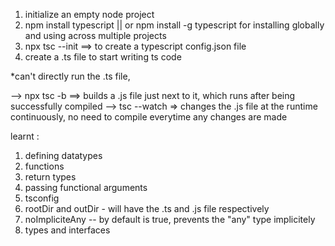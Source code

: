 
1. initialize an empty node project
2. npm install typescript                   || or npm install -g typescript for installing globally and using across multiple projects
3. npx tsc --init            ==> to create a typescript config.json file
4. create a .ts file to start writing ts code

*can't directly run the .ts file, 

-->  npx tsc -b  ==> builds a .js file just next to it, which runs after being successfully compiled
--> tsc --watch  => changes the .js file at the runtime continuously, no need to compile everytime any changes are made

learnt : 
1. defining datatypes
2. functions 
3. return types
4. passing functional arguments
5. tsconfig 
6. rootDir and outDir   - will have the .ts and .js file respectively
7. noImpliciteAny   -- by default is true, prevents the "any" type implicitely
8. types and interfaces
